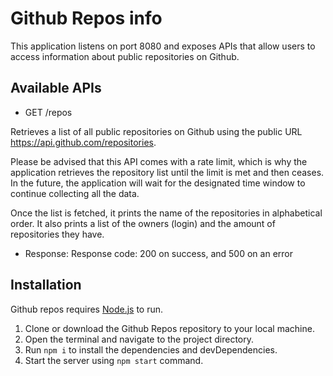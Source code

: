 # Github Repos info

This application listens on port 8080 and exposes APIs that allow users to access information about public repositories on Github.

## Available APIs

- GET /repos 

Retrieves a list of all public repositories on Github using the public URL https://api.github.com/repositories. 

Please be advised that this API comes with a rate limit, which is why the application retrieves the repository list until the limit is met and then ceases. In the future, the application will wait for the designated time window to continue collecting all the data.

Once the list is fetched, it prints the name of the repositories in alphabetical order. It also prints a list of the owners (login) and the amount of repositories they have.
 - Response:
Response code: 200 on success,  and 500 on an error

## Installation

Github repos requires [Node.js](https://nodejs.org/) to run.

1. Clone or download the Github Repos repository to your local machine.
2. Open the terminal and navigate to the project directory.
3. Run ```npm i``` to install the dependencies and devDependencies.
4. Start the server using ```npm start``` command.

